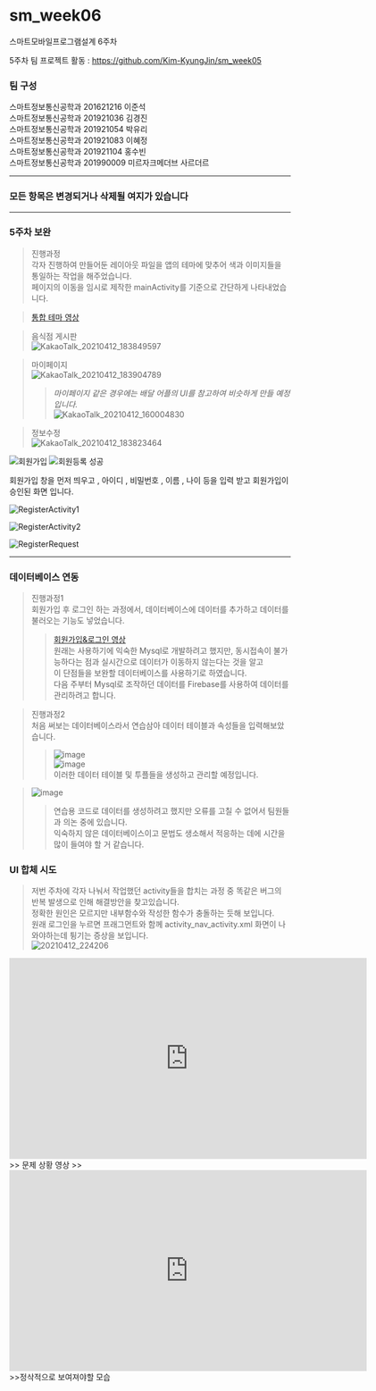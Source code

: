 # sm_week06
스마트모바일프로그램설계 6주차

5주차 팀 프로젝트 활동 : https://github.com/Kim-KyungJin/sm_week05

### 팀 구성   
스마트정보통신공학과 201621216 이준석   
스마트정보통신공학과 201921036 김경진   
스마트정보통신공학과 201921054 박유리   
스마트정보통신공학과 201921083 이혜정   
스마트정보통신공학과 201921104 홍수빈    
스마트정보통신공학과 201990009 미르자크메더브 사르더르    

   ***   
### 모든 항목은 변경되거나 삭제될 여지가 있습니다   
   ***   
   
### 5주차 보완   
>진행과정   
>각자 진행하여 만들어둔 레이아웃 파일을 앱의 테마에 맞추어 색과 이미지들을 통일하는 작업을 해주었습니다.  
>페이지의 이동을 임시로 제작한 mainActivity를 기준으로 간단하게 나타내었습니다.

 
>[통합 테마 영상](https://user-images.githubusercontent.com/57963888/114380008-8445e300-9bc4-11eb-80e7-42a8eb5c74ab.mp4)   

>음식점 게시판   
>![KakaoTalk_20210412_183849597](https://user-images.githubusercontent.com/57963888/114380001-8314b600-9bc4-11eb-83ab-72fe42859c7d.png)   

>마이페이지   
>![KakaoTalk_20210412_183904789](https://user-images.githubusercontent.com/57963888/114380006-83ad4c80-9bc4-11eb-9f2f-747e074d68c8.png)   
>>*마이페이지 같은 경우에는 배달 어플의 UI를 참고하여 비슷하게 만들 예정입니다.*   
>>![KakaoTalk_20210412_160004830](https://user-images.githubusercontent.com/57963888/114385351-e570b500-9bca-11eb-859d-40aabfdd86db.jpg)   

>정보수정   
>![KakaoTalk_20210412_183823464](https://user-images.githubusercontent.com/57963888/114380016-860fa680-9bc4-11eb-8bba-f82150622b34.png)   

![회원가입](https://user-images.githubusercontent.com/79889548/114398259-8ca91880-9bda-11eb-9f85-2659fdd86f98.PNG)
![회원등록 성공](https://user-images.githubusercontent.com/79889548/114398262-8dda4580-9bda-11eb-9245-48b456d3b531.PNG)

회원가입 창을 먼저 띄우고 , 아이디 , 비밀번호 , 이름 , 나이 등을 입력 받고 회원가입이 승인된 화면 입니다. 

![RegisterActivity1](https://user-images.githubusercontent.com/79889548/114402238-95035280-9bde-11eb-8e75-23c22a98bd2d.PNG)

![RegisterActivity2](https://user-images.githubusercontent.com/79889548/114402241-96347f80-9bde-11eb-8e53-01d4bcb6572c.PNG)

![RegisterRequest](https://user-images.githubusercontent.com/79889548/114402242-96347f80-9bde-11eb-90fb-5020e52346ac.PNG)

***   

### 데이터베이스 연동   
>진행과정1   
>회원가입 후 로그인 하는 과정에서, 데이터베이스에 데이터를 추가하고 데이터를 불러오는 기능도 넣었습니다.   
>>[회원가입&로그인 영상](https://user-images.githubusercontent.com/57963888/114373417-82c4ec80-9bbd-11eb-9670-c00b35f7d66d.mp4)   
>원래는 사용하기에 익숙한 Mysql로 개발하려고 했지만, 동시접속이 불가능하다는 점과 실시간으로 데이터가 이동하지 않는다는 것을 알고  
>이 단점들을 보완할 데이터베이스를 사용하기로 하였습니다.   
>다음 주부터 Mysql로 조작하던 데이터를 Firebase를 사용하여 데이터를 관리하려고 합니다.   

>진행과정2   
>처음 써보는 데이터베이스라서 연습삼아 데이터 테이블과 속성들을 입력해보았습니다.   
>>![image](https://user-images.githubusercontent.com/57963888/114385784-662fb100-9bcb-11eb-98f3-bf8f04b6650c.png)   
>>![image](https://user-images.githubusercontent.com/57963888/114385856-79428100-9bcb-11eb-88a7-f05b1007d82b.png)   
>이러한 데이터 테이블 및 투플들을 생성하고 관리할 예정입니다.   

>![image](https://user-images.githubusercontent.com/57963888/114386304-038ae500-9bcc-11eb-9321-7bfa2c56c9df.png)   
>>연습용 코드로 데이터를 생성하려고 했지만 오류를 고칠 수 없어서 팀원들과 의논 중에 있습니다.  
>>익숙하지 않은 데이터베이스이고 문법도 생소해서 적응하는 데에 시간을 많이 들여야 할 거 같습니다.   




### UI 합체 시도
>저번 주차에 각자 나눠서 작업했던 activity들을 합치는 과정 중 똑같은 버그의 반복 발생으로 인해 해결방안을 찾고있습니다.   
>정확한 원인은 모르지만 내부함수와 작성한 함수가 충돌하는 듯해 보입니다.   
>원래 로그인을 누르면 프래그먼트와 함께 activity_nav_activity.xml 화면이 나와야하는데 튕기는 증상을 보입니다.   
>![20210412_224206](https://user-images.githubusercontent.com/76034369/114404102-5cfd0f00-9be0-11eb-9b23-3f40a5238ac8.png)   
<iframe width="640" height="360" src="https://youtu.be/ndxKCNcOp4o" frameborder="0" gesture="media" allowfullscreen=""></iframe>   
>> 문제 상황 영상   
>> 
<iframe width="640" height="360" src="https://youtu.be/PxIriYGUVL8" frameborder="0" gesture="media" allowfullscreen=""></iframe>   
>>정삭적으로 보여져야할 모습    
